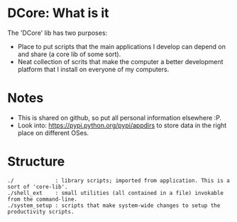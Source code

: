 # DCore: What is it

The 'DCore' lib has two purposes:

- Place to put scripts that the main applications I develop can depend on and share (a core lib of some sort).
- Neat collection of scrits that make the computer a better development platform that I install on everyone of my computers.

# Notes

- This is shared on github, so put all personal information elsewhere :P.
- Look into: https://pypi.python.org/pypi/appdirs to store data in the right place on different OSes.

# Structure

    ./             : library scripts; imported from application. This is a sort of 'core-lib'.
    ./shell_ext    : small utilities (all contained in a file) invokable from the command-line.
    ./system_setup : scripts that make system-wide changes to setup the productivity scripts.

